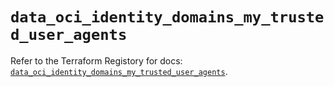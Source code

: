 # `data_oci_identity_domains_my_trusted_user_agents`

Refer to the Terraform Registory for docs: [`data_oci_identity_domains_my_trusted_user_agents`](https://registry.terraform.io/providers/oracle/oci/6.18.0/docs/data-sources/identity_domains_my_trusted_user_agents).
